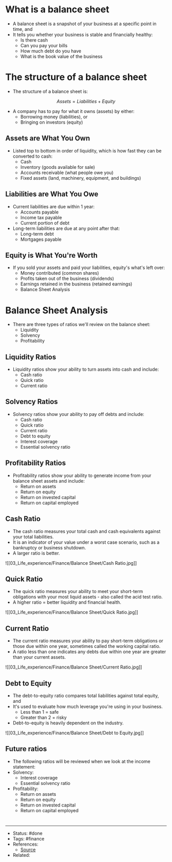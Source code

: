 # What is a balance sheet
- A balance sheet is a snapshot of your business at a specific point in time, and
- It tells you whether your business is stable and financially healthy:
	- Is there cash
	- Can you pay your bills
	- How much debt do you have
	- What is the book value of the business

# The structure of a balance sheet
- The structure of a balance sheet is:

$$Assets = Liabilities + Equity$$

- A company has to pay for what it owns (assets) by either:
	- Borrowing money (liabilities), or
	- Bringing on investors (equity)

## Assets are What You Own
- Listed top to bottom in order of liquidity, which is how fast they can be converted to cash:
	- Cash
	- Inventory (goods available for sale)
	- Accounts receivable (what people owe you)
	- Fixed assets (land, machinery, equipment, and buildings)

## Liabilities are What You Owe
- Current liabilities are due within 1 year:
	- Accounts payable
	- Income tax payable
	- Current portion of debt
- Long-term liabilities are due at any point after that:
	- Long-term debt
	- Mortgages payable

## Equity is What You're Worth
- If you sold your assets and paid your liabilities, equity's what's left over:
	- Money contributed (common shares)
	- Profits taken out of the business (dividends)
	- Earnings retained in the business (retained earnings)
	- Balance Sheet Analysis

# Balance Sheet Analysis
- There are three types of ratios we'll review on the balance sheet:
	- Liquidity
	- Solvency
	- Profitability

## Liquidity Ratios
- Liquidity ratios show your ability to turn assets into cash and include:
	- Cash ratio
	- Quick ratio
	- Current ratio

## Solvency Ratios
- Solvency ratios show your ability to pay off debts and include:
	- Cash ratio
	- Quick ratio
	- Current ratio
	- Debt to equity
	- Interest coverage
	- Essential solvency ratio

## Profitability Ratios
- Profitability ratios show your ability to generate income from your balance sheet assets and include:
	- Return on assets
	- Return on equity
	- Return on invested capital
	- Return on capital employed

## Cash Ratio
- The cash ratio measures your total cash and cash equivalents against your total liabilities.
- It is an indicator of your value under a worst case scenario, such as a bankruptcy or business shutdown.
- A larger ratio is better.

![[03_Life_experience/Finance/Balance Sheet/Cash Ratio.jpg]]

## Quick Ratio
- The quick ratio measures your ability to meet your short-term obligations with your most liquid assets - also called the acid test ratio.
- A higher ratio = better liquidity and financial health.

![[03_Life_experience/Finance/Balance Sheet/Quick Ratio.jpg]]

## Current Ratio
- The current ratio measures your ability to pay short-term obligations or those due within one year, sometimes called the working capital ratio.
- A ratio less than one indicates any debts due within one year are greater than your current assets.

![[03_Life_experience/Finance/Balance Sheet/Current Ratio.jpg]]

## Debt to Equity
- The debt-to-equity ratio compares total liabilities against total equity, and
- It's used to evaluate how much leverage you're using in your business.
	- Less than 1 = safe
	- Greater than 2 = risky
- Debt-to-equity is heavily dependent on the industry.

![[03_Life_experience/Finance/Balance Sheet/Debt to Equity.jpg]]

## Future ratios
- The following ratios will be reviewed when we look at the income statement:
- Solvency:
	- Interest coverage
	- Essential solvency ratio
- Profitability:
	- Return on assets
	- Return on equity
	- Return on invested capital
	- Return on capital employed

#
---
- Status: #done
- Tags: #finance
- References:
	- [Source](https://twitter.com/IAmClintMurphy/status/1595788496542785538)
- Related:
